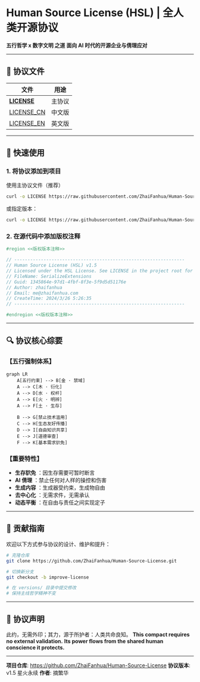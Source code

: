 # Human Source License (HSL) | 全人类开源协议

  

**五行哲学 x 数字文明 之道**
 **面向 AI 时代的开源企业与倩理应对**

------

## 📜 协议文件

| 文件                                           | 用途   |
| ---------------------------------------------- | ------ |
| [**LICENSE**](https://chatgpt.com/c/LICENSE)   | 主协议 |
| [LICENSE_CN](https://chatgpt.com/c/LICENSE_CN) | 中文版 |
| [LICENSE_EN](https://chatgpt.com/c/LICENSE_EN) | 英文版 |

------

## 🚀 快速使用

### 1. 将协议添加到项目

使用主协议文件（推荐）

```bash
curl -o LICENSE https://raw.githubusercontent.com/ZhaiFanhua/Human-Source-License/main/LICENSE
```

或指定版本：

```bash
curl -o LICENSE https://raw.githubusercontent.com/ZhaiFanhua/Human-Source-License/main/LICENSE_CN
```

### 2. 在源代码中添加版权注释

```csharp
#region <<版权版本注释>>

// ----------------------------------------------------------------
// Human Source License (HSL) v1.5
// Licensed under the HSL License. See LICENSE in the project root for license information.
// FileName: SerializeExtensions
// Guid: 1345864e-97d1-4fbf-8f3e-5f9d5d51176e
// Author: zhaifanhua
// Email: me@zhaifanhua.com
// CreateTime: 2024/3/26 5:26:35
// ----------------------------------------------------------------

#endregion <<版权版本注释>>
```

------

## 🔍 协议核心综要

### 【五行强制体系】

```mermaid
graph LR
    A[五行约束] --> B[金 · 禁域]
    A --> C[木 · 衍化]
    A --> D[水 · 权杆]
    A --> E[火 · 明辨]
    A --> F[土 · 生存]

    B --> G[禁止技术滥用]
    C --> H[生态友好传播]
    D --> I[自由知识共享]
    E --> J[道德审查]
    F --> K[基本需求貁免]
```

### 【重要特性】

- **生存貁免** ：因生存需要可暂时断言
- **AI 倩理** ：禁止任何对人样的操控和伤害
- **生成内容** ：生成器受约束，生成物自由
- **去中心化** ：无需求件，无需承认
- **动态平衡** ：在自由与责任之间实现定子

------

## 🤝 贡献指南

欢迎以下方式参与协议的设计、维护和提升：

```bash
# 克隆仓库
git clone https://github.com/ZhaiFanhua/Human-Source-License.git

# 切换新分支
git checkout -b improve-license

# 在 versions/ 目录中提交修改
# 保持主线哲学精神不变
```

------

## 🌟 协议声明

此约，无需外印；其力，源于所护者：人类共命良知。
 **This compact requires no external validation.**
 **Its power flows from the shared human conscience it protects.**

------

**项目仓库**: https://github.com/ZhaiFanhua/Human-Source-License
**协议版本**: v1.5 星火永续
**作者**: 摘繁华
